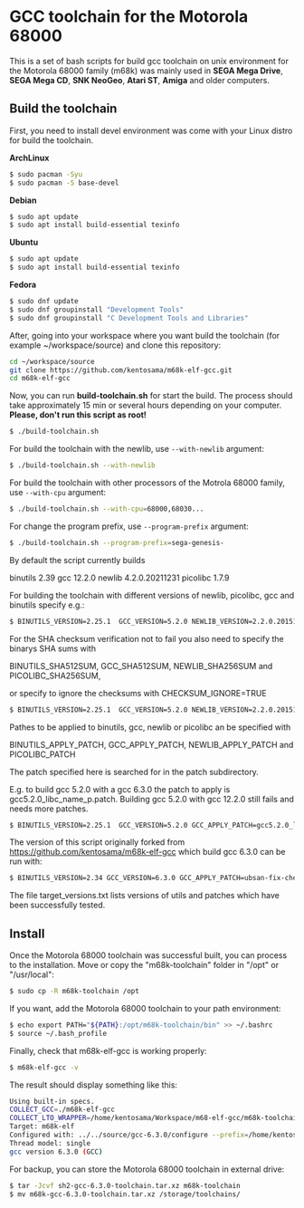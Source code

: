 # GCC toolchain for the Motorola 68000

This is a set of bash scripts for build gcc toolchain on unix environment for the Motorola 68000 family (m68k) was mainly used in **SEGA Mega Drive**, **SEGA Mega CD**, **SNK NeoGeo**, **Atari ST**, **Amiga** and older computers.

## Build the toolchain

First, you need to install devel environment was come with your Linux distro for build the toolchain. 

**ArchLinux**
```bash
$ sudo pacman -Syu
$ sudo pacman -S base-devel
```

**Debian**
```bash
$ sudo apt update
$ sudo apt install build-essential texinfo
```

**Ubuntu**
```bash
$ sudo apt update
$ sudo apt install build-essential texinfo
```

**Fedora**
```bash
$ sudo dnf update
$ sudo dnf groupinstall "Development Tools"
$ sudo dnf groupinstall "C Development Tools and Libraries"
```

After, going into your workspace where you want build the toolchain (for example ~/workspace/source) and clone this repository:

```bash
cd ~/workspace/source
git clone https://github.com/kentosama/m68k-elf-gcc.git
cd m68k-elf-gcc
```
Now, you can run **build-toolchain.sh** for start the build. The process should take approximately 15 min or several hours depending on your computer. **Please, don't run this script as root!**

```bash
$ ./build-toolchain.sh
```

For build the toolchain with the newlib, use `--with-newlib` argument:

```bash
$ ./build-toolchain.sh --with-newlib
```

For build the toolchain with other processors of the Motrola 68000 family, use `--with-cpu` argument:

```bash
$ ./build-toolchain.sh --with-cpu=68000,68030...
```

For change the program prefix, use `--program-prefix` argument:

```bash
$ ./build-toolchain.sh --program-prefix=sega-genesis-
```

By default the script currently builds

binutils 	2.39
gcc			12.2.0
newlib		4.2.0.20211231
picolibc 	1.7.9

For building the toolchain with different versions of newlib, picolibc, gcc and binutils specify e.g.:

```bash
$ BINUTILS_VERSION=2.25.1  GCC_VERSION=5.2.0 NEWLIB_VERSION=2.2.0.20151023 PICOLIBC_VERSION=1.7.9 ./build-toolchain.sh --with-newlib --with-picolibc --with-cpu=68000,68060
```

For the SHA checksum verification not to fail you also need to specify the binarys SHA sums with

BINUTILS_SHA512SUM, GCC_SHA512SUM, NEWLIB_SHA256SUM and PICOLIBC_SHA256SUM,

or specify to ignore the checksums with CHECKSUM_IGNORE=TRUE

```bash
$ BINUTILS_VERSION=2.25.1  GCC_VERSION=5.2.0 NEWLIB_VERSION=2.2.0.20151023 PICOLIBC_VERSION=1.7.9 CHECKSUM_IGNORE=TRUE ./build-toolchain.sh --with-newlib --with-picolibc --with-cpu=68000,68060
```

Pathes to be applied to binutils, gcc, newlib or picolibc an be specified with

BINUTILS_APPLY_PATCH, GCC_APPLY_PATCH, NEWLIB_APPLY_PATCH and PICOLIBC_PATCH

The patch specified here is searched for in the patch subdirectory.

E.g. to build gcc 5.2.0 with a gcc 6.3.0 the patch to apply is gcc5.2.0_libc_name_p.patch.
Building gcc 5.2.0 with gcc 12.2.0 still fails and needs more patches.

```bash
$ BINUTILS_VERSION=2.25.1  GCC_VERSION=5.2.0 GCC_APPLY_PATCH=gcc5.2.0_libc_name_p.patch NEWLIB_VERSION=2.2.0.20151023 CHECKSUM_IGNORE=TRUE ./build-toolchain.sh --with-newlib --with-cpu=68000,68060
```

The version of this script originally forked from https://github.com/kentosama/m68k-elf-gcc which build gcc 6.3.0 can be run with:

```bash
$ BINUTILS_VERSION=2.34 GCC_VERSION=6.3.0 GCC_APPLY_PATCH=ubsan-fix-check-empty-string.patch NEWLIB_VERSION=3.3.0 CHECKSUM_IGNORE=TRUE ./build-toolchain.sh --with-newlib --with-cpu=68000,68060
```

The file target_versions.txt lists versions of utils and patches which have been successfully tested.

## Install

Once the Motorola 68000 toolchain was successful built, you can process to the installation. Move or copy the "m68k-toolchain" folder in "/opt" or "/usr/local":

```bash
$ sudo cp -R m68k-toolchain /opt
```

If you want, add the Motorola 68000 toolchain to your path environment:

```bash
$ echo export PATH="${PATH}:/opt/m68k-toolchain/bin" >> ~/.bashrc
$ source ~/.bash_profile
```

Finally, check that m68k-elf-gcc is working properly:

```bash
$ m68k-elf-gcc -v
```

The result should display something like this:

```bash
Using built-in specs.
COLLECT_GCC=./m68k-elf-gcc
COLLECT_LTO_WRAPPER=/home/kentosama/Workspace/m68-elf-gcc/m68k-toolchain/libexec/gcc/m68k-elf/6.3.0/lto-wrapper
Target: m68k-elf
Configured with: ../../source/gcc-6.3.0/configure --prefix=/home/kentosama/Workspace/m68-elf-gcc/m68k-toolchain --build=x86_64-pc-linux-gnu --host=x86_64-pc-linux-gnu --target=m68k-elf --program-prefix=m68k-elf- --enable-languages=c --enable-obsolete --enable-lto --disable-threads --disable-libmudflap --disable-libgomp --disable-nls --disable-werror --disable-libssp --disable-shared --disable-multilib --disable-libgcj --disable-libstdcxx --disable-gcov --without-headers --without-included-gettext --with-cpu=m68000
Thread model: single
gcc version 6.3.0 (GCC) 
```

For backup, you can store the Motorola 68000 toolchain in external drive:
```bash
$ tar -Jcvf sh2-gcc-6.3.0-toolchain.tar.xz m68k-toolchain
$ mv m68k-gcc-6.3.0-toolchain.tar.xz /storage/toolchains/
```
